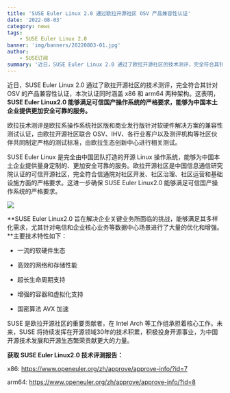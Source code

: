 ```yaml
---
title: 'SUSE Euler Linux 2.0 通过欧拉开源社区 OSV 产品兼容性认证'
date: '2022-08-03'
category: news
tags:
    - SUSE Euler Linux 2.0
banner: 'img/banners/20220803-01.jpg'
author: 
    - SUSE订阅
summary: '近日，SUSE Euler Linux 2.0 通过了欧拉开源社区的技术测评，完全符合其针对 OSV 的产品兼容性认证，本次认证同时涵盖 x86 和 arm64 两种架构。这表明，SUSE Euler Linux2.0 能够满足可信国产操作系统的严格要求，能够为中国本土企业提供更加安全可靠的服务。'
---
```


<ClientOnly>
  <news-newsHeader />
</ClientOnly>

<div class="markdown">

近日，SUSE Euler Linux 2.0 通过了欧拉开源社区的技术测评，完全符合其针对 OSV 的产品兼容性认证，本次认证同时涵盖 x86 和 arm64 两种架构。这表明，**SUSE Euler Linux2.0 能够满足可信国产操作系统的严格要求，能够为中国本土企业提供更加安全可靠的服务。**

欧拉技术测评是欧拉系操作系统社区版和商业发行版针对软硬件解决方案的兼容性测试认证，由欧拉开源社区联合 OSV、IHV、各行业客户以及测评机构等社区伙伴共同制定严格的测试标准，由欧拉生态创新中心进行相关测试。

SUSE Euler Linux 是完全由中国团队打造的开源 Linux 操作系统，能够为中国本土企业提供量身定制的、更加安全可靠的服务。欧拉开源社区是中国信息通信研究院认证的可信开源社区，完全符合信通院对社区开发、社区治理、社区运营和基础设施方面的严格要求。这进一步确保 SUSE Euler Linux2.0 能够满足可信国产操作系统的严格要求。

<img src="/img/news/20220803-suse/01.jpg">

**SUSE Euler Linux2.0 旨在解决企业关键业务所面临的挑战，能够满足其多样化需求，尤其针对电信和企业核心业务等数据中心场景进行了大量的优化和增强。**主要技术特性如下：

- 一流的软硬件生态

- 高效的网络和存储性能

- 超长生命周期支持

- 增强的容器和虚拟化支持

- 国密算法 AVX 加速

SUSE 是欧拉开源社区的重要贡献者，在 Intel Arch 等工作组承担着核心工作。未来，SUSE 将持续发挥在开源领域30年的技术积累，积极投身开源事业，为中国开源技术发展和开源生态繁荣贡献更大的力量。

**获取 SUSE Euler Linux2.0 技术评测报告：**

x86: <https://www.openeuler.org/zh/approve/approve-info/?id=7>

arm64: <https://www.openeuler.org/zh/approve/approve-info/?id=8> 

</div>
